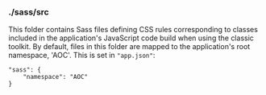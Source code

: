 ### ./sass/src

This folder contains Sass files defining CSS rules corresponding to classes
included in the application's JavaScript code build when using the classic toolkit.
By default, files in this folder are mapped to the application's root namespace, 'AOC'.
This is set in `"app.json"`:

    "sass": {
        "namespace": "AOC"
    }